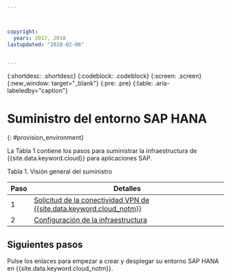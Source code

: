 ```yaml
---



copyright:
  years: 2017, 2018
lastupdated: "2018-02-06"


---
```


{:shortdesc: .shortdesc}
{:codeblock: .codeblock}
{:screen: .screen}
{:new_window: target="_blank"}
{:pre: .pre}
{:table: .aria-labeledby="caption"}


# Suministro del entorno SAP HANA
{: #provision_environment}

La Tabla 1 contiene los pasos para suministrar la infraestructura de {{site.data.keyword.cloud}} para aplicaciones SAP. 

Tabla 1. Visión general del suministro

| Paso | Detalles |
| --- | --- |
| 1 | [Solicitud de la conectividad VPN de {{site.data.keyword.cloud_notm}}](/docs/infrastructure/sap-hana/hana-requesting-setting-up-VPN.html) |
| 2 | [Configuración de la infraestructura](/docs/infrastructure/sap-hana/hana-setting-up-infrastructure.html) |

## Siguientes pasos

Pulse los enlaces para empezar a crear y desplegar su entorno SAP HANA en {{site.data.keyword.cloud_notm}}.
